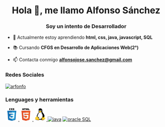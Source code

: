 <h1 align="center">Hola 👋, me llamo Alfonso Sánchez</h1>
<h3 align="center">Soy un intento de Desarrollador</h3>

-   🌱 Actualmente estoy aprendiendo **html, css, java, javascript, SQL**

-   📚 Cursando **CFGS en Desarrollo de Aplicaciones Web(2°)**

-   📫 Contacta conmigo **alfonsojose.sanchez@gmail.com**

<h3 align="left">Redes Sociales</h3>
<p align="left">
<a href="https://twitter.com/arfonfo" target="blank"><img align="center" src="https://raw.githubusercontent.com/rahuldkjain/github-profile-readme-generator/master/src/images/icons/Social/twitter.svg" alt="arfonfo" height="30" width="40" /></a>
</p>

<h3 align="left">Lenguages y herramientas</h3>
<p align="left"> <a href="https://www.w3schools.com/css/" target="_blank" rel="noreferrer"> <img src="https://raw.githubusercontent.com/devicons/devicon/master/icons/css3/css3-original-wordmark.svg" alt="css3" width="40" height="40"/> </a> <a href="https://www.w3.org/html/" target="_blank" rel="noreferrer"> <img src="https://raw.githubusercontent.com/devicons/devicon/master/icons/html5/html5-original-wordmark.svg" alt="html5" width="40" height="40"/> </a> <a href="https://www.linux.org/" target="_blank" rel="noreferrer"> <img src="https://raw.githubusercontent.com/devicons/devicon/master/icons/linux/linux-original.svg" alt="linux" width="40" height="40"/> </a> 
<a href="https://www.java.com/es/" target="_blank" rel="noreferrer"><img src="https://cdn.jsdelivr.net/gh/devicons/devicon/icons/java/java-original-wordmark.svg" alt="java" width="40" height="40" /></a>
<a href="https://www.oracle.com/es/database/technologies/appdev/sql.html" target="_blank" rel="noreferrer"><img src="https://cdn.jsdelivr.net/gh/devicons/devicon/icons/oracle/oracle-original.svg" alt="oracle SQL" width="40" height="40" /></a>
</p>
